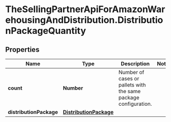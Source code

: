 # TheSellingPartnerApiForAmazonWarehousingAndDistribution.DistributionPackageQuantity

## Properties
Name | Type | Description | Notes
------------ | ------------- | ------------- | -------------
**count** | **Number** | Number of cases or pallets with the same package configuration. | 
**distributionPackage** | [**DistributionPackage**](DistributionPackage.md) |  | 



